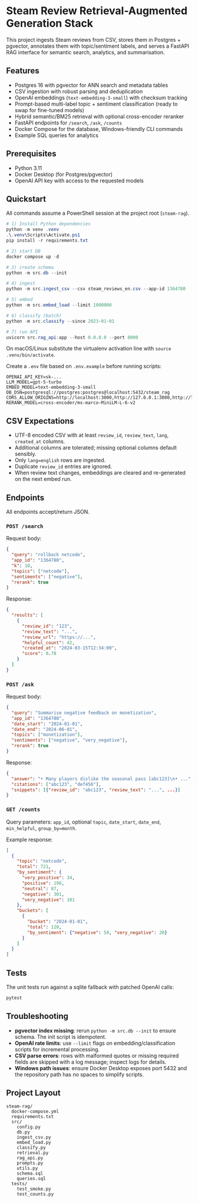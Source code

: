 # Steam Review Retrieval-Augmented Generation Stack

This project ingests Steam reviews from CSV, stores them in Postgres + pgvector, annotates them with topic/sentiment labels, and serves a FastAPI RAG interface for semantic search, analytics, and summarisation.

## Features

- Postgres 16 with pgvector for ANN search and metadata tables
- CSV ingestion with robust parsing and deduplication
- OpenAI embeddings (`text-embedding-3-small`) with checksum tracking
- Prompt-based multi-label topic + sentiment classification (ready to swap for fine-tuned models)
- Hybrid semantic/BM25 retrieval with optional cross-encoder reranker
- FastAPI endpoints for `/search`, `/ask`, `/counts`
- Docker Compose for the database, Windows-friendly CLI commands
- Example SQL queries for analytics

## Prerequisites

- Python 3.11
- Docker Desktop (for Postgres/pgvector)
- OpenAI API key with access to the requested models

## Quickstart

All commands assume a PowerShell session at the project root (`steam-rag`).

```powershell
# 1) Install Python dependencies
python -m venv .venv
.\.venv\Scripts\Activate.ps1
pip install -r requirements.txt

# 2) start DB
docker compose up -d

# 3) create schema
python -m src.db --init

# 4) ingest
python -m src.ingest_csv --csv steam_reviews_en.csv --app-id 1364780

# 5) embed
python -m src.embed_load --limit 1000000

# 6) classify (batch)
python -m src.classify --since 2023-01-01

# 7) run API
uvicorn src.rag_api:app --host 0.0.0.0 --port 8000
```

On macOS/Linux substitute the virtualenv activation line with `source .venv/bin/activate`.

Create a `.env` file based on `.env.example` before running scripts:

```
OPENAI_API_KEY=sk-...
LLM_MODEL=gpt-5-turbo
EMBED_MODEL=text-embedding-3-small
DB_DSN=postgresql://postgres:postgres@localhost:5432/steam_rag
CORS_ALLOW_ORIGINS=http://localhost:3000,http://127.0.0.1:3000,http://localhost:5173,http://127.0.0.1:5173
RERANK_MODEL=cross-encoder/ms-marco-MiniLM-L-6-v2
```

## CSV Expectations

- UTF-8 encoded CSV with at least `review_id`, `review_text`, `lang`, `created_at` columns.
- Additional columns are tolerated; missing optional columns default sensibly.
- Only `lang=english` rows are ingested.
- Duplicate `review_id` entries are ignored.
- When review text changes, embeddings are cleared and re-generated on the next embed run.

## Endpoints

All endpoints accept/return JSON.

### `POST /search`

Request body:

```json
{
  "query": "rollback netcode",
  "app_id": "1364780",
  "k": 10,
  "topics": ["netcode"],
  "sentiments": ["negative"],
  "rerank": true
}
```

Response:

```json
{
  "results": [
    {
      "review_id": "123",
      "review_text": "...",
      "review_url": "https://...",
      "helpful_count": 42,
      "created_at": "2024-03-15T12:34:00",
      "score": 0.78
    }
  ]
}
```

### `POST /ask`

Request body:

```json
{
  "query": "Summarise negative feedback on monetization",
  "app_id": "1364780",
  "date_start": "2024-01-01",
  "date_end": "2024-06-01",
  "topics": ["monetization"],
  "sentiments": ["negative", "very_negative"],
  "rerank": true
}
```

Response:

```json
{
  "answer": "• Many players dislike the seasonal pass [abc123]\n• ...",
  "citations": ["abc123", "def456"],
  "snippets": [{"review_id": "abc123", "review_text": "...", ...}]
}
```

### `GET /counts`

Query parameters: `app_id`, optional `topic`, `date_start`, `date_end`, `min_helpful`, `group_by=month`.

Example response:

```json
[
  {
    "topic": "netcode",
    "total": 721,
    "by_sentiment": {
      "very_positive": 34,
      "positive": 198,
      "neutral": 87,
      "negative": 301,
      "very_negative": 101
    },
    "buckets": [
      {
        "bucket": "2024-01-01",
        "total": 120,
        "by_sentiment": {"negative": 50, "very_negative": 20}
      }
    ]
  }
]
```

## Tests

The unit tests run against a sqlite fallback with patched OpenAI calls:

```bash
pytest
```

## Troubleshooting

- **pgvector index missing**: rerun `python -m src.db --init` to ensure schema. The init script is idempotent.
- **OpenAI rate limits**: use `--limit` flags on embedding/classification scripts for incremental processing.
- **CSV parse errors**: rows with malformed quotes or missing required fields are skipped with a log message; inspect logs for details.
- **Windows path issues**: ensure Docker Desktop exposes port 5432 and the repository path has no spaces to simplify scripts.

## Project Layout

```
steam-rag/
  docker-compose.yml
  requirements.txt
  src/
    config.py
    db.py
    ingest_csv.py
    embed_load.py
    classify.py
    retrieval.py
    rag_api.py
    prompts.py
    utils.py
    schema.sql
    queries.sql
  tests/
    test_smoke.py
    test_counts.py
```
